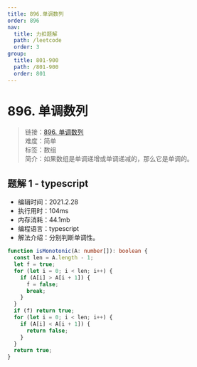 ```yaml
---
title: 896.单调数列
order: 896
nav:
  title: 力扣题解
  path: /leetcode
  order: 3
group:
  title: 801-900
  path: /801-900
  order: 801
---
```


# 896. 单调数列

> 链接：[896. 单调数列](https://leetcode-cn.com/problems/monotonic-array/)  
> 难度：简单  
> 标签：数组  
> 简介：如果数组是单调递增或单调递减的，那么它是单调的。

## 题解 1 - typescript

- 编辑时间：2021.2.28
- 执行用时：104ms
- 内存消耗：44.1mb
- 编程语言：typescript
- 解法介绍：分别判断单调性。

```typescript
function isMonotonic(A: number[]): boolean {
  const len = A.length - 1;
  let f = true;
  for (let i = 0; i < len; i++) {
    if (A[i] > A[i + 1]) {
      f = false;
      break;
    }
  }
  if (f) return true;
  for (let i = 0; i < len; i++) {
    if (A[i] < A[i + 1]) {
      return false;
    }
  }
  return true;
}
```
